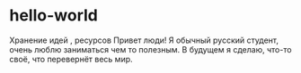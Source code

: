 # hello-world
Хранение идей , ресурсов
Привет люди!
Я обычный русский студент, очень люблю заниматься чем то полезным.
В будущем я сделаю, что-то своё, что перевернёт весь мир.
